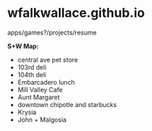 wfalkwallace.github.io
======================
 
apps/games?/projects/resume


**S+W Map:**

- central ave pet store
- 103rd deli 
- 104th deli
- Embarcadero lunch
- Mill Valley Cafe
- Aunt Margaret
- downtown chipotle and starbucks
- Krysia
- John + Malgosia
